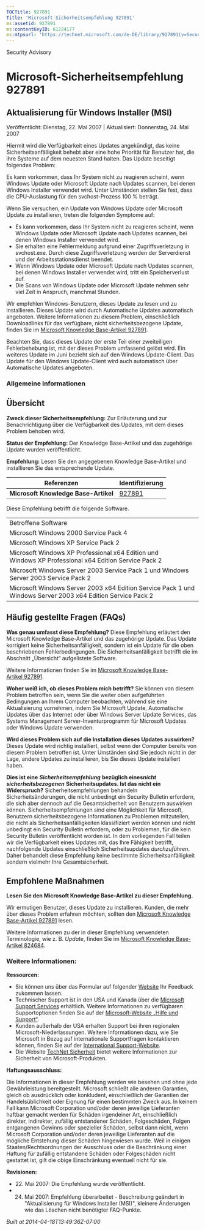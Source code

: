 ```yaml
---
TOCTitle: 927891
Title: 'Microsoft-Sicherheitsempfehlung 927891'
ms:assetid: 927891
ms:contentKeyID: 61224177
ms:mtpsurl: 'https://technet.microsoft.com/de-DE/library/927891(v=Security.10)'
---
```


Security Advisory

Microsoft-Sicherheitsempfehlung 927891
======================================

Aktualisierung für Windows Installer (MSI)
------------------------------------------

Veröffentlicht: Dienstag, 22. Mai 2007 | Aktualisiert: Donnerstag, 24. Mai 2007

Hiermit wird die Verfügbarkeit eines Updates angekündigt, das keine Sicherheitsanfälligkeit behebt aber eine hohe Priorität für Benutzer hat, die ihre Systeme auf dem neuesten Stand halten. Das Update beseitigt folgendes Problem:

Es kann vorkommen, dass Ihr System nicht zu reagieren scheint, wenn Windows Update oder Microsoft Update nach Updates scannen, bei denen Windows Installer verwendet wird. Unter Umständen stellen Sie fest, dass die CPU-Auslastung für den svchost-Prozess 100 % beträgt.

Wenn Sie versuchen, ein Update von Windows Update oder Microsoft Update zu installieren, treten die folgenden Symptome auf:

-   Es kann vorkommen, dass Ihr System nicht zu reagieren scheint, wenn Windows Update oder Microsoft Update nach Updates scannen, bei denen Windows Installer verwendet wird.
-   Sie erhalten eine Fehlermeldung aufgrund einer Zugriffsverletzung in svchost.exe. Durch diese Zugriffsverletzung werden der Serverdienst und der Arbeitsstationsdienst beendet.
-   Wenn Windows Update oder Microsoft Update nach Updates scannen, bei denen Windows Installer verwendet wird, tritt ein Speicherverlust auf.
-   Die Scans von Windows Update oder Microsoft Update nehmen sehr viel Zeit in Anspruch, manchmal Stunden.

Wir empfehlen Windows-Benutzern, dieses Update zu lesen und zu installieren. Dieses Update wird durch Automatische Updates automatisch angeboten. Weitere Informationen zu diesem Problem, einschließlich Downloadlinks für das verfügbare, nicht sicherheitsbezogene Update, finden Sie im [Microsoft Knowledge Base-Artikel 927891](http://support.microsoft.com/kb/927891).

Beachten Sie, dass dieses Update der erste Teil einer zweiteiligen Fehlerbehebung ist, mit der dieses Problem umfassend gelöst wird. Ein weiteres Update im Juni bezieht sich auf den Windows Update-Client. Das Update für den Windows Update-Client wird auch automatisch über Automatische Updates angeboten.

### Allgemeine Informationen

Übersicht
---------

<span></span>
**Zweck dieser Sicherheitsempfehlung:** Zur Erläuterung und zur Benachrichtigung über die Verfügbarkeit des Updates, mit dem dieses Problem behoben wird.

**Status der Empfehlung:** Der Knowledge Base-Artikel und das zugehörige Update wurden veröffentlicht.

**Empfehlung:** Lesen Sie den angegebenen Knowledge Base-Artikel und installieren Sie das entsprechende Update.

| Referenzen                           | Identifizierung                                  |
|--------------------------------------|--------------------------------------------------|
| **Microsoft Knowledge Base-Artikel** | [927891](http://support.microsoft.com/kb/927891) |

Diese Empfehlung betrifft die folgende Software.

|                                                                                                             |
|-------------------------------------------------------------------------------------------------------------|
| Betroffene Software                                                                                         |
| Microsoft Windows 2000 Service Pack 4                                                                       |
| Microsoft Windows XP Service Pack 2                                                                         |
| Microsoft Windows XP Professional x64 Edition und Windows XP Professional x64 Edition Service Pack 2        |
| Microsoft Windows Server 2003 Service Pack 1 und Windows Server 2003 Service Pack 2                         |
| Microsoft Windows Server 2003 x64 Edition Service Pack 1 und Windows Server 2003 x64 Edition Service Pack 2 |

Häufig gestellte Fragen (FAQs)
------------------------------

<span></span>
**Was genau umfasst diese Empfehlung?**
Diese Empfehlung erläutert den Microsoft Knowledge Base-Artikel und das zugehörige Update. Das Update korrigiert keine Sicherheitsanfälligkeit, sondern ist ein Update für die oben beschriebenen Fehlerbedingungen. Die Sicherheitsanfälligkeit betrifft die im Abschnitt „Übersicht“ aufgelistete Software.

Weitere Informationen finden Sie im [Microsoft Knowledge Base-Artikel 927891](http://support.microsoft.com/kb/927891).

**Woher weiß ich, ob dieses Problem mich betrifft?**
Sie können von diesem Problem betroffen sein, wenn Sie die weiter oben aufgeführten Bedingungen an Ihrem Computer beobachten, während sie eine Aktualisierung vornehmen, indem Sie Microsoft Update, Automatische Updates über das Internet oder über Windows Server Update Services, das Systems Management Server-Inventurprogramm für Microsoft Updates oder Windows Update verwenden.

**Wird dieses Problem sich auf die Installation dieses Updates auswirken?**
Dieses Update wird richtig installiert, selbst wenn der Computer bereits von diesem Problem betroffen ist. Unter Umständen sind Sie jedoch nicht in der Lage, andere Updates zu installieren, bis Sie dieses Update installiert haben.

**Dies ist eine** ***Sicherheitsempfehlung*** **bezüglich eines*nicht sicherheitsbezogenen*** **Sicherheitsupdates. Ist das nicht ein Widerspruch?**
Sicherheitsempfehlungen behandeln Sicherheitsänderungen, die nicht unbedingt ein Security Bulletin erfordern, die sich aber dennoch auf die Gesamtsicherheit von Benutzern auswirken können. Sicherheitsempfehlungen sind eine Möglichkeit für Microsoft, Benutzern sicherheitsbezogene Informationen zu Problemen mitzuteilen, die nicht als Sicherheitsanfälligkeiten klassifiziert werden können und nicht unbedingt ein Security Bulletin erfordern, oder zu Problemen, für die kein Security Bulletin veröffentlicht worden ist. In dem vorliegenden Fall teilen wir die Verfügbarkeit eines Updates mit, das Ihre Fähigkeit betrifft, nachfolgende Updates einschließlich Sicherheitsupdates *durchzuführen*. Daher behandelt diese Empfehlung keine bestimmte Sicherheitsanfälligkeit sondern vielmehr Ihre Gesamtsicherheit.

Empfohlene Maßnahmen
--------------------

<span></span>
**Lesen Sie den Microsoft Knowledge Base-Artikel zu dieser Empfehlung.**

Wir ermutigen Benutzer, dieses Update zu installieren. Kunden, die mehr über dieses Problem erfahren möchten, sollten den [Microsoft Knowledge Base-Artikel 927891](http://support.microsoft.com/kb/927891) lesen.

Weitere Informationen zu der in dieser Empfehlung verwendeten Terminologie, wie z. B. *Update*, finden Sie im [Microsoft Knowledge Base-Artikel 824684](http://support.microsoft.com/kb/824684).

### Weitere Informationen:

**Ressourcen:**

-   Sie können uns über das Formular auf folgender [Website](https://support.microsoft.com/common/survey.aspx?scid=sw;en;1257&showpage=1&ws=technet&sd=tech) Ihr Feedback zukommen lassen.
-   Technischer Support ist in den USA und Kanada über die [Microsoft Support Services](http://go.microsoft.com/fwlink/?linkid=21131) erhältlich. Weitere Informationen zu verfügbaren Supportoptionen finden Sie auf der [Microsoft-Website „Hilfe und Support“](http://support.microsoft.com/).
-   Kunden außerhalb der USA erhalten Support bei ihren regionalen Microsoft-Niederlassungen. Weitere Informationen dazu, wie Sie Microsoft in Bezug auf internationale Supportfragen kontaktieren können, finden Sie auf der [International Support-Website](http://go.microsoft.com/fwlink/?linkid=21155).
-   Die Website [TechNet Sicherheit](http://www.microsoft.com/germany/technet/sicherheit/default.mspx) bietet weitere Informationen zur Sicherheit von Microsoft-Produkten.

**Haftungsausschluss:**

Die Informationen in dieser Empfehlung werden wie besehen und ohne jede Gewährleistung bereitgestellt. Microsoft schließt alle anderen Garantien, gleich ob ausdrücklich oder konkludent, einschließlich der Garantien der Handelsüblichkeit oder Eignung für einen bestimmten Zweck aus. In keinem Fall kann Microsoft Corporation und/oder deren jeweilige Lieferanten haftbar gemacht werden für Schäden irgendeiner Art, einschließlich direkter, indirekter, zufällig entstandener Schäden, Folgeschäden, Folgen entgangenen Gewinns oder spezieller Schäden, selbst dann nicht, wenn Microsoft Corporation und/oder deren jeweilige Lieferanten auf die mögliche Entstehung dieser Schäden hingewiesen wurde. Weil in einigen Staaten/Rechtsordnungen der Ausschluss oder die Beschränkung einer Haftung für zufällig entstandene Schäden oder Folgeschäden nicht gestattet ist, gilt die obige Einschränkung eventuell nicht für sie.

**Revisionen:**

-   22. Mai 2007: Die Empfehlung wurde veröffentlicht.
-   24. Mai 2007: Empfehlung überarbeitet - Beschreibung geändert in "Aktualisierung für Windows Installer (MSI)", kleinere Änderungen wie das Löschen nicht benötigter FAQ-Punkte.

*Built at 2014-04-18T13:49:36Z-07:00*
